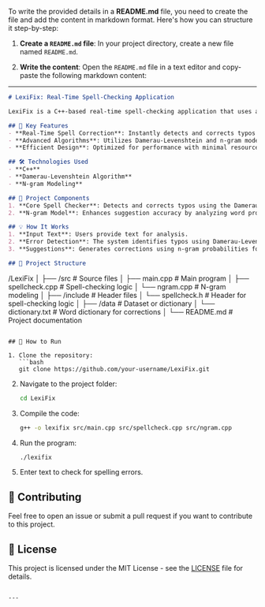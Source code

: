 To write the provided details in a **README.md** file, you need to create the file and add the content in markdown format. Here's how you can structure it step-by-step:

1. **Create a `README.md` file**: In your project directory, create a new file named `README.md`.

2. **Write the content**: Open the `README.md` file in a text editor and copy-paste the following markdown content:

---

```markdown
# LexiFix: Real-Time Spell-Checking Application

LexiFix is a C++-based real-time spell-checking application that uses advanced algorithms for efficient and accurate typo detection and correction. It integrates the Damerau-Levenshtein distance and n-gram modeling to suggest context-aware corrections for misspelled words.

## 🌟 Key Features
- **Real-Time Spell Correction**: Instantly detects and corrects typos with high accuracy.
- **Advanced Algorithms**: Utilizes Damerau-Levenshtein and n-gram models for error detection and contextual suggestions.
- **Efficient Design**: Optimized for performance with minimal resource consumption.

## 🛠 Technologies Used
- **C++**
- **Damerau-Levenshtein Algorithm**
- **N-gram Modeling**

## 🧩 Project Components
1. **Core Spell Checker**: Detects and corrects typos using the Damerau-Levenshtein algorithm.
2. **N-gram Model**: Enhances suggestion accuracy by analyzing word probabilities in context.

## 💡 How It Works
1. **Input Text**: Users provide text for analysis.
2. **Error Detection**: The system identifies typos using Damerau-Levenshtein distance.
3. **Suggestions**: Generates corrections using n-gram probabilities for context-aware suggestions.

## 📂 Project Structure
```
/LexiFix
│
├── /src                # Source files
│   ├── main.cpp        # Main program
│   ├── spellcheck.cpp  # Spell-checking logic
│   └── ngram.cpp       # N-gram modeling
│
├── /include            # Header files
│   └── spellcheck.h    # Header for spell-checking logic
│
├── /data               # Dataset or dictionary
│   └── dictionary.txt  # Word dictionary for corrections
│
└── README.md           # Project documentation
```

## 🚀 How to Run

1. Clone the repository:
   ```bash
   git clone https://github.com/your-username/LexiFix.git
   ```

2. Navigate to the project folder:
   ```bash
   cd LexiFix
   ```

3. Compile the code:
   ```bash
   g++ -o lexifix src/main.cpp src/spellcheck.cpp src/ngram.cpp
   ```

4. Run the program:
   ```bash
   ./lexifix
   ```

5. Enter text to check for spelling errors.

## 💬 Contributing

Feel free to open an issue or submit a pull request if you want to contribute to this project.

## 📝 License

This project is licensed under the MIT License - see the [LICENSE](LICENSE) file for details.
```

---


